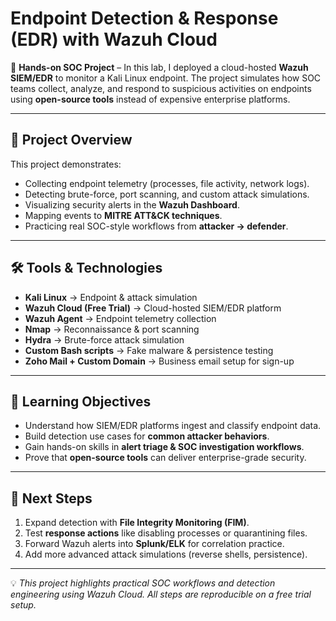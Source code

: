 # Endpoint Detection & Response (EDR) with Wazuh Cloud

🚨 **Hands-on SOC Project** – In this lab, I deployed a cloud-hosted **Wazuh SIEM/EDR** to monitor a Kali Linux endpoint. The project simulates how SOC teams collect, analyze, and respond to suspicious activities on endpoints using **open-source tools** instead of expensive enterprise platforms.

---

## 🔎 Project Overview
This project demonstrates:
- Collecting endpoint telemetry (processes, file activity, network logs).
- Detecting brute-force, port scanning, and custom attack simulations.  
- Visualizing security alerts in the **Wazuh Dashboard**.  
- Mapping events to **MITRE ATT&CK techniques**.  
- Practicing real SOC-style workflows from **attacker → defender**.  

---

## 🛠️ Tools & Technologies
- **Kali Linux** → Endpoint & attack simulation  
- **Wazuh Cloud (Free Trial)** → Cloud-hosted SIEM/EDR platform  
- **Wazuh Agent** → Endpoint telemetry collection  
- **Nmap** → Reconnaissance & port scanning  
- **Hydra** → Brute-force attack simulation  
- **Custom Bash scripts** → Fake malware & persistence testing  
- **Zoho Mail + Custom Domain** → Business email setup for sign-up  

---

## 🎯 Learning Objectives
- Understand how SIEM/EDR platforms ingest and classify endpoint data.  
- Build detection use cases for **common attacker behaviors**.  
- Gain hands-on skills in **alert triage & SOC investigation workflows**.  
- Prove that **open-source tools** can deliver enterprise-grade security.  

---

## 🚀 Next Steps
1. Expand detection with **File Integrity Monitoring (FIM)**.  
2. Test **response actions** like disabling processes or quarantining files.  
3. Forward Wazuh alerts into **Splunk/ELK** for correlation practice.  
4. Add more advanced attack simulations (reverse shells, persistence).  

---

💡 *This project highlights practical SOC workflows and detection engineering using Wazuh Cloud. All steps are reproducible on a free trial setup.*  
